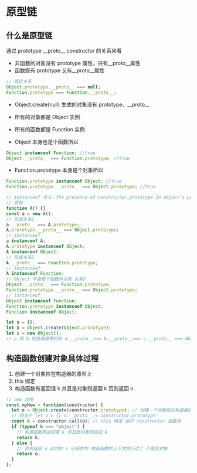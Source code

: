 <!--
 * @Author: 鱼小柔
 * @Date: 2020-11-15 21:35:29
 * @LastEditors: your name
 * @LastEditTime: 2021-06-06 12:09:50
 * @Description: file content
-->

# 原型链

## 什么是原型链

通过  prototype \_\_proto\_\_ constructor 的关系来看





- 非函数的对象没有 prototype 属性，只有\_\_proto\_\_属性
- 函数既有 prototype 又有\_\_proto\_\_属性

```js
// 既定关系
Object.prototype.__proto__ === null;
Function.prototype === Function.__proto__;
```

- Object.create(null) 生成的对象没有 prototype、\_\_proto\_\_

- 所有的对象都是 Object 实例
- 所有的函数都是 Function 实例

- Object 本身也是个函数所以

```js
Object instanceof Function; //true
Object.__proto__ === Function.prototype; //true
```

- Function.prototype 本身是个对象所以

```js
Function.prototype instanceof Object; //true
Function.prototype.__proto__ === Object.prototype; //true
```

```js
// instanceof 含义：the presence of constructor.prototype in object's prototype chain.
// 假如
function A() {}
const a = new A();
// 形成关系1
a.__proto__ === A.prototype;
A.prototype.__proto__ === Object.prototype;
// instanceof
a instanceof A;
A.prototype instanceof Object;
A instanceof Object;
// 形成关系2
A.__proto__ === Function.prototype;
// instanceof
A instanceof Function;
// Object 本身是个函数所以有 关系3
Object.__proto__ === Function.prototype;
Function.prototype.__proto__ === Object.prototype;
// instanceof
Object instanceof Function;
Function.prototype instanceof Object;
Function instanceof Object;
```

```js
let a = {};
let b = Object.create(Object.prototype);
let c = new Object();
// a 和 b 的效果是等价的 a.__proto__=== b.__proto__=== c.__proto__ === Object.prototype
```

## 构造函数创建对象具体过程

1. 创建一个对象挂在构造器的原型上
2. this 绑定
3. 构造函数有返回值 k 并且是对象则返回 k 否则返回 o

```js
// new 过程
const myNew = function(constructor) {
  let o = Object.create(constructor.prototype); // 创建一个对象挂在构造器的原型上
  // 相当于 let o = {} o.__proto__ = constructor.prototype
  const k = constructor.call(o); // this 绑定 运行 constructor 函数体
  if (typeof k === "object") {
    // 构造函数有返回值 k 并且是对象则返回 k
    return k;
  } else {
    // 否则返回 o 此时的 o 已经作为 构造函数的上下文执行过了 不是空对象
    return o;
  }
};
```
